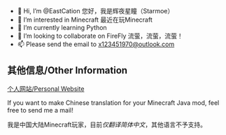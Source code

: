 - 👋 Hi, I’m @EastCation 您好，我是辉夜星瞳（Starmoe）
- 👀 I’m interested in Minecraft 最近在玩Minecraft
- 🌱 I’m currently learning Python
- 💞️ I’m looking to collaborate on FireFly  流萤，流萤，流萤！
- 📫 Please send the email to x123451970@outlook.com

<!---
EastCation/EastCation is a ✨ special ✨ repository because its `README.md` (this file) appears on your GitHub profile.
You can click the Preview link to take a look at your changes.
--->
## 其他信息/Other Information

[个人网站/Personal Website](https://eastcation.github.io/)

If you want to make Chinese translation for your Minecraft Java mod, feel free to send me a mail!

我是中国大陆Minecraft玩家，目前*仅翻译简体中文*，其他语言不予支持。
